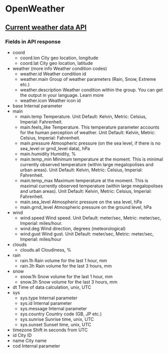 # OpenWeather

## [Current weather data API](https://openweathermap.org/current#current_JSON)

### Fields in API response

* coord
    * coord.lon City geo location, longitude
    * coord.lat City geo location, latitude
* weather (more info Weather condition codes)
    * weather.id Weather condition id
    * weather.main Group of weather parameters (Rain, Snow, Extreme etc.)
    * weather.description Weather condition within the group. You can get the output in your language. Learn more
    * weather.icon Weather icon id
* base Internal parameter
* main
    * main.temp Temperature. Unit Default: Kelvin, Metric: Celsius, Imperial: Fahrenheit.
    * main.feels_like Temperature. This temperature parameter accounts for the human perception of weather. Unit Default: Kelvin, Metric: Celsius, Imperial: Fahrenheit.
    * main.pressure Atmospheric pressure (on the sea level, if there is no sea_level or grnd_level data), hPa
    * main.humidity Humidity, %
    * main.temp_min Minimum temperature at the moment. This is minimal currently observed temperature (within large megalopolises and urban areas). Unit Default: Kelvin, Metric: Celsius, Imperial: Fahrenheit.
    * main.temp_max Maximum temperature at the moment. This is maximal currently observed temperature (within large megalopolises and urban areas). Unit Default: Kelvin, Metric: Celsius, Imperial: Fahrenheit.
    * main.sea_level Atmospheric pressure on the sea level, hPa
    * main.grnd_level Atmospheric pressure on the ground level, hPa
* wind
    * wind.speed Wind speed. Unit Default: meter/sec, Metric: meter/sec, Imperial: miles/hour.
    * wind.deg Wind direction, degrees (meteorological)
    * wind.gust Wind gust. Unit Default: meter/sec, Metric: meter/sec, Imperial: miles/hour
* clouds
    * clouds.all Cloudiness, %
* rain
    * rain.1h Rain volume for the last 1 hour, mm
    * rain.3h Rain volume for the last 3 hours, mm
* snow
    * snow.1h Snow volume for the last 1 hour, mm
    * snow.3h Snow volume for the last 3 hours, mm
* dt Time of data calculation, unix, UTC
* sys
    * sys.type Internal parameter
    * sys.id Internal parameter
    * sys.message Internal parameter
    * sys.country Country code (GB, JP etc.)
    * sys.sunrise Sunrise time, unix, UTC
    * sys.sunset Sunset time, unix, UTC
* timezone Shift in seconds from UTC
* id City ID
* name City name
* cod Internal parameter
